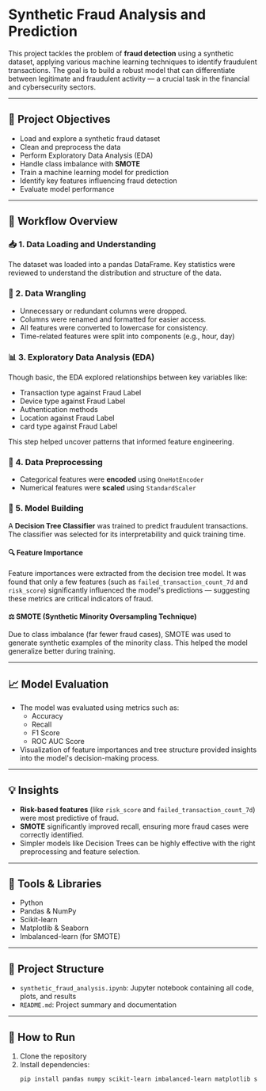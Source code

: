 # Synthetic Fraud Analysis and Prediction

This project tackles the problem of **fraud detection** using a synthetic dataset, applying various machine learning techniques to identify fraudulent transactions. The goal is to build a robust model that can differentiate between legitimate and fraudulent activity — a crucial task in the financial and cybersecurity sectors.

---

## 🧠 Project Objectives

- Load and explore a synthetic fraud dataset
- Clean and preprocess the data
- Perform Exploratory Data Analysis (EDA)
- Handle class imbalance with **SMOTE**
- Train a machine learning model for prediction
- Identify key features influencing fraud detection
- Evaluate model performance

---

## 🧾 Workflow Overview

### 📥 1. Data Loading and Understanding
The dataset was loaded into a pandas DataFrame. Key statistics were reviewed to understand the distribution and structure of the data.

### 🧹 2. Data Wrangling
- Unnecessary or redundant columns were dropped.
- Columns were renamed and formatted for easier access.
- All features were converted to lowercase for consistency.
- Time-related features were split into components (e.g., hour, day)
  
### 📊 3. Exploratory Data Analysis (EDA)
Though basic, the EDA explored relationships between key variables like:
- Transaction type against Fraud Label
- Device type against Fraud Label
- Authentication methods
- Location against Fraud Label
- card type against Fraud Label

This step helped uncover patterns that informed feature engineering.

### 🧼 4. Data Preprocessing
- Categorical features were **encoded** using `OneHotEncoder`
- Numerical features were **scaled** using `StandardScaler`

### 🧪 5. Model Building
A **Decision Tree Classifier** was trained to predict fraudulent transactions. The classifier was selected for its interpretability and quick training time.

#### 🔍 Feature Importance
Feature importances were extracted from the decision tree model. It was found that only a few features (such as `failed_transaction_count_7d` and `risk_score`) significantly influenced the model's predictions — suggesting these metrics are critical indicators of fraud.

#### ⚖️ SMOTE (Synthetic Minority Oversampling Technique)
Due to class imbalance (far fewer fraud cases), SMOTE was used to generate synthetic examples of the minority class. This helped the model generalize better during training.

---

## 📈 Model Evaluation

- The model was evaluated using metrics such as:
  - Accuracy
  - Recall
  - F1 Score
  - ROC AUC Score
- Visualization of feature importances and tree structure provided insights into the model's decision-making process.

---

## 💡 Insights

- **Risk-based features** (like `risk_score` and `failed_transaction_count_7d`) were most predictive of fraud.
- **SMOTE** significantly improved recall, ensuring more fraud cases were correctly identified.
- Simpler models like Decision Trees can be highly effective with the right preprocessing and feature selection.

---

## 🧰 Tools & Libraries
- Python
- Pandas & NumPy
- Scikit-learn
- Matplotlib & Seaborn
- Imbalanced-learn (for SMOTE)

---

## 📁 Project Structure
- `synthetic_fraud_analysis.ipynb`: Jupyter notebook containing all code, plots, and results
- `README.md`: Project summary and documentation

---

## 🚀 How to Run
1. Clone the repository
2. Install dependencies:
   ```bash
   pip install pandas numpy scikit-learn imbalanced-learn matplotlib seaborn
